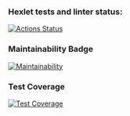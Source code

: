 ### Hexlet tests and linter status:
[![Actions Status](https://github.com/saymon-says/java-project-lvl1/workflows/hexlet-check/badge.svg)](https://github.com/saymon-says/java-project-lvl1/actions)

### Maintainability Badge
[![Maintainability](https://api.codeclimate.com/v1/badges/a99a88d28ad37a79dbf6/maintainability)](https://codeclimate.com/github/codeclimate/codeclimate/maintainability)

### Test Coverage
[![Test Coverage](https://api.codeclimate.com/v1/badges/b136b40dfe468edf8d06/test_coverage)](https://codeclimate.com/github/saymon-says/java-project-lvl1/test_coverage)